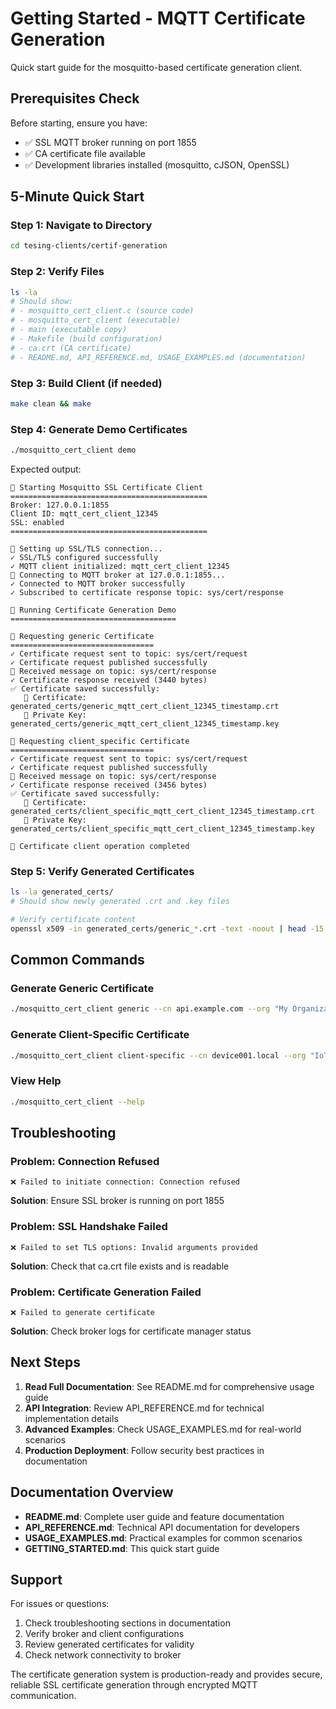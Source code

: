 # Getting Started - MQTT Certificate Generation

Quick start guide for the mosquitto-based certificate generation client.

## Prerequisites Check

Before starting, ensure you have:
- ✅ SSL MQTT broker running on port 1855
- ✅ CA certificate file available
- ✅ Development libraries installed (mosquitto, cJSON, OpenSSL)

## 5-Minute Quick Start

### Step 1: Navigate to Directory
```bash
cd tesing-clients/certif-generation
```

### Step 2: Verify Files
```bash
ls -la
# Should show:
# - mosquitto_cert_client.c (source code)
# - mosquitto_cert_client (executable)
# - main (executable copy)
# - Makefile (build configuration)
# - ca.crt (CA certificate)
# - README.md, API_REFERENCE.md, USAGE_EXAMPLES.md (documentation)
```

### Step 3: Build Client (if needed)
```bash
make clean && make
```

### Step 4: Generate Demo Certificates
```bash
./mosquitto_cert_client demo
```

Expected output:
```
🚀 Starting Mosquitto SSL Certificate Client
============================================
Broker: 127.0.0.1:1855
Client ID: mqtt_cert_client_12345
SSL: enabled
============================================

🔐 Setting up SSL/TLS connection...
✓ SSL/TLS configured successfully
✓ MQTT client initialized: mqtt_cert_client_12345
🔗 Connecting to MQTT broker at 127.0.0.1:1855...
✓ Connected to MQTT broker successfully
✓ Subscribed to certificate response topic: sys/cert/response

🎯 Running Certificate Generation Demo
=====================================

🔐 Requesting generic Certificate
================================
✓ Certificate request sent to topic: sys/cert/request
✓ Certificate request published successfully
📨 Received message on topic: sys/cert/response
✓ Certificate response received (3440 bytes)
✅ Certificate saved successfully:
   📄 Certificate: generated_certs/generic_mqtt_cert_client_12345_timestamp.crt
   🔑 Private Key: generated_certs/generic_mqtt_cert_client_12345_timestamp.key

🔐 Requesting client_specific Certificate
================================
✓ Certificate request sent to topic: sys/cert/request
✓ Certificate request published successfully
📨 Received message on topic: sys/cert/response
✓ Certificate response received (3456 bytes)
✅ Certificate saved successfully:
   📄 Certificate: generated_certs/client_specific_mqtt_cert_client_12345_timestamp.crt
   🔑 Private Key: generated_certs/client_specific_mqtt_cert_client_12345_timestamp.key

🏁 Certificate client operation completed
```

### Step 5: Verify Generated Certificates
```bash
ls -la generated_certs/
# Should show newly generated .crt and .key files

# Verify certificate content
openssl x509 -in generated_certs/generic_*.crt -text -noout | head -15
```

## Common Commands

### Generate Generic Certificate
```bash
./mosquitto_cert_client generic --cn api.example.com --org "My Organization"
```

### Generate Client-Specific Certificate
```bash
./mosquitto_cert_client client-specific --cn device001.local --org "IoT Devices"
```

### View Help
```bash
./mosquitto_cert_client --help
```

## Troubleshooting

### Problem: Connection Refused
```
❌ Failed to initiate connection: Connection refused
```
**Solution**: Ensure SSL broker is running on port 1855

### Problem: SSL Handshake Failed
```
❌ Failed to set TLS options: Invalid arguments provided
```
**Solution**: Check that ca.crt file exists and is readable

### Problem: Certificate Generation Failed
```
❌ Failed to generate certificate
```
**Solution**: Check broker logs for certificate manager status

## Next Steps

1. **Read Full Documentation**: See README.md for comprehensive usage guide
2. **API Integration**: Review API_REFERENCE.md for technical implementation details
3. **Advanced Examples**: Check USAGE_EXAMPLES.md for real-world scenarios
4. **Production Deployment**: Follow security best practices in documentation

## Documentation Overview

- **README.md**: Complete user guide and feature documentation
- **API_REFERENCE.md**: Technical API documentation for developers
- **USAGE_EXAMPLES.md**: Practical examples for common scenarios
- **GETTING_STARTED.md**: This quick start guide

## Support

For issues or questions:
1. Check troubleshooting sections in documentation
2. Verify broker and client configurations
3. Review generated certificates for validity
4. Check network connectivity to broker

The certificate generation system is production-ready and provides secure, reliable SSL certificate generation through encrypted MQTT communication.
